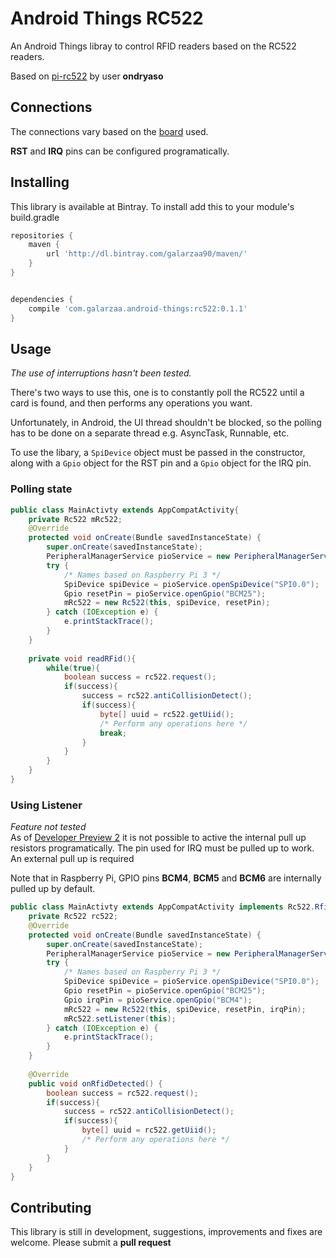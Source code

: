 # Android Things RC522
An Android Things libray to control RFID readers based on the RC522 readers.

Based on [pi-rc522](https://github.com/ondryaso/pi-rc522) by user **ondryaso**

## Connections
The connections vary based on the [board](https://developer.android.com/things/hardware/developer-kits.html) used.

**RST** and **IRQ** pins can be configured programatically.

## Installing
This library is available at Bintray. To install add this to your module's build.gradle
```groovy
repositories {
    maven {
        url 'http://dl.bintray.com/galarzaa90/maven/'
    }
}


dependencies {
    compile 'com.galarzaa.android-things:rc522:0.1.1'
}
```

## Usage
_The use of interruptions hasn't been tested._

There's two ways to use this, one is to constantly poll the RC522 until a card is found, and then 
performs any operations you want.

Unfortunately, in Android, the UI thread shouldn't be blocked, so the polling has to be done on a 
separate thread e.g. AsyncTask, Runnable, etc.

To use the libary, a `SpiDevice` object must be passed in the constructor, along with a `Gpio` object for
the RST pin and a `Gpio` object for the IRQ pin.

### Polling state
```java
public class MainActivty extends AppCompatActivity{
    private Rc522 mRc522;
    @Override
    protected void onCreate(Bundle savedInstanceState) {
        super.onCreate(savedInstanceState);
        PeripheralManagerService pioService = new PeripheralManagerService();
        try {
            /* Names based on Raspberry Pi 3 */
            SpiDevice spiDevice = pioService.openSpiDevice("SPI0.0");
            Gpio resetPin = pioService.openGpio("BCM25");
            mRc522 = new Rc522(this, spiDevice, resetPin);
        } catch (IOException e) {
            e.printStackTrace();
        }
    }
    
    private void readRFid(){
        while(true){
            boolean success = rc522.request();
            if(success){
                success = rc522.antiCollisionDetect();
                if(success){
                    byte[] uuid = rc522.getUiid();
                    /* Perform any operations here */
                    break;
                }
            }
        }
    }
}
```

### Using Listener
_Feature not tested_  
As of [Developer Preview 2](https://developer.android.com/things/preview/releases.html#developer_preview_2)
it is not possible to active the internal pull up resistors programatically. The pin used for IRQ 
must be pulled up to work. An external pull up is required

Note that in Raspberry Pi, GPIO pins **BCM4**, **BCM5** and **BCM6** are internally pulled up by default.
```java
public class MainActivty extends AppCompatActivity implements Rc522.RfidListener {
    private Rc522 rc522;
    @Override
    protected void onCreate(Bundle savedInstanceState) {
        super.onCreate(savedInstanceState);
        PeripheralManagerService pioService = new PeripheralManagerService();
        try {
            /* Names based on Raspberry Pi 3 */
            SpiDevice spiDevice = pioService.openSpiDevice("SPI0.0");
            Gpio resetPin = pioService.openGpio("BCM25");
            Gpio irqPin = pioService.openGpio("BCM4");
            mRc522 = new Rc522(this, spiDevice, resetPin, irqPin);
            mRc522.setListener(this);
        } catch (IOException e) {
            e.printStackTrace();
        }
    }
    
    @Override
    public void onRfidDetected() {
        boolean success = rc522.request();
        if(success){
            success = rc522.antiCollisionDetect();
            if(success){
                byte[] uuid = rc522.getUiid();
                /* Perform any operations here */
            }
        }
    }
}
```
## Contributing
This library is still in development, suggestions, improvements and fixes are welcome. Please 
submit a **pull request**